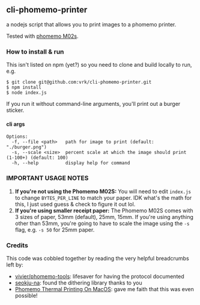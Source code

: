 ## cli-phomemo-printer

a nodejs script that allows you to print images to a phomemo printer.

Tested with [phomemo M02s](https://phomemo.com/collections/phomemo-m02s). 

### How to install & run

This isn't listed on npm (yet?) so you need to clone and build locally to run, e.g.

```
$ git clone git@github.com:vrk/cli-phomemo-printer.git
$ npm install
$ node index.js
```

If you run it without command-line arguments, you'll print out a burger sticker.

#### cli args

```
Options:
  -f, --file <path>   path for image to print (default: "./burger.png")
  -s, --scale <size>  percent scale at which the image should print (1-100+) (default: 100)
  -h, --help          display help for command
```

### IMPORTANT USAGE NOTES

1. **If you're not using the Phomemo M02S:** You will need to edit `index.js` to change `BYTES_PER_LINE` to match your paper. IDK what's the math for this, I just used guess & check to figure it out lol. 
2. **If you're using smaller receipt paper:** The Phomemo M02S comes with 3 sizes of paper, 53mm (default), 25mm, 15mm. If you're using anything other than 53mm, you're going to have to scale the image using the `-s` flag, e.g. `-s 50` for 25mm paper.


### Credits

This code was cobbled together by reading the very helpful breadcrumbs left by:

- [vivier/phomemo-tools](https://github.com/vivier/phomemo-tools): lifesaver for having the protocol documented
- [seokju-na](seokju-na/react-thermal-printer): found the dithering library thanks to you
- [Phomemo Thermal Printing On MacOS](https://brainbaking.com/post/2023/02/phomemo-thermal-printing-on-macos/): gave me faith that this was even possible!